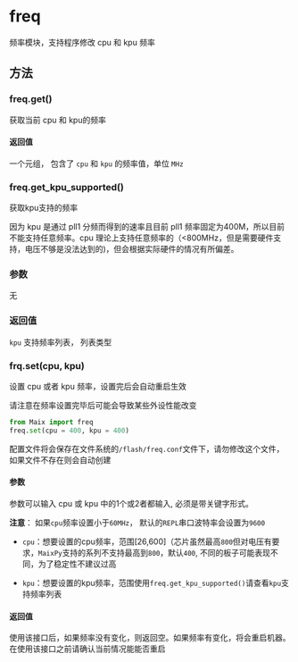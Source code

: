 freq
========

频率模块，支持程序修改 cpu 和 kpu 频率

## 方法

### freq.get()

获取当前 cpu 和 kpu的频率

#### 返回值

一个元组， 包含了 `cpu` 和 `kpu` 的频率值，单位 `MHz`


### freq.get_kpu_supported() 

获取kpu支持的频率

因为 kpu 是通过 pll1 分频而得到的速率且目前 pll1 频率固定为400M，所以目前不能支持任意频率。cpu 理论上支持任意频率的（<800MHz，但是需要硬件支持，电压不够是没法达到的)，但会根据实际硬件的情况有所偏差。

### 参数

无

### 返回值

`kpu` 支持频率列表， 列表类型

### frq.set(cpu, kpu)

设置 cpu 或者 kpu 频率，设置完后会自动重启生效

请注意在频率设置完毕后可能会导致某些外设性能改变

```python
from Maix import freq
freq.set(cpu = 400, kpu = 400)
```

配置文件将会保存在文件系统的`/flash/freq.conf`文件下，请勿修改这个文件，如果文件不存在则会自动创建

#### 参数

参数可以输入 cpu 或 kpu 中的1个或2者都输入, 必须是带关键字形式。

**注意**： 如果`cpu`频率设置小于`60MHz`， 默认的`REPL`串口波特率会设置为`9600`

* `cpu`：想要设置的cpu频率，范围[26,600]（芯片虽然最高`800`但对电压有要求，`MaixPy`支持的系列不支持最高到`800`，默认`400`, 不同的板子可能表现不同，为了稳定性不建议过高

* `kpu`：想要设置的kpu频率，范围使用`freq.get_kpu_supported()`请查看`kpu`支持频率列表

#### 返回值

使用该接口后，如果频率没有变化，则返回空。如果频率有变化，将会重启机器。在使用该接口之前请确认当前情况能能否重启


